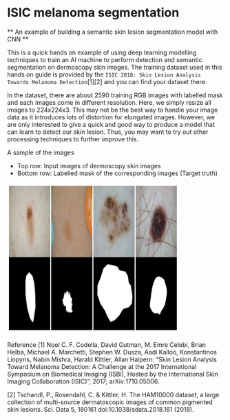 # ISIC melanoma segmentation
** An example of building a semantic skin lesion segmentation model with CNN **

This is a quick hands on example of using deep learning modelling techniques to train an AI machine to perform detection and semantic segmentation on dermoscopy skin images.
The training dataset used in this hands on guide is provided by the `ISIC 2018: Skin Lesion Analysis Towards Melanoma Detection`[1][2] and you can find your dataset there.

In the dataset, there are about 2590 training RGB images with labelled mask and each images come in different resolution.
Here, we simply resize all images to 224x224x3. This may not be the best way to handle your image data as it introduces lots of distortion for elongated images.
However, we are only interested to give a quick and good way to produce a model that can learn to detect our skin lesion.
Thus, you may want to try out other processing techniques to further improve this.

A sample of the images
* Top row: Input images of dermoscopy skin images
* Bottom row: Labelled mask of the corresponding images (Target truth)
<img src="https://github.com/DW-Hwang/ISIC-melanoma-segmentation/blob/master/screenshots/image1.png" width= "400" height="350"/> 

Reference
[1] Noel C. F. Codella, David Gutman, M. Emre Celebi, Brian Helba, Michael A. Marchetti, Stephen W. Dusza, Aadi Kalloo, Konstantinos Liopyris, Nabin Mishra, Harald Kittler, Allan Halpern: “Skin Lesion Analysis Toward Melanoma Detection: A Challenge at the 2017 International Symposium on Biomedical Imaging (ISBI), Hosted by the International Skin Imaging Collaboration (ISIC)”, 2017; arXiv:1710.05006.

[2] Tschandl, P., Rosendahl, C. & Kittler, H. The HAM10000 dataset, a large collection of multi-source dermatoscopic images of common pigmented skin lesions. Sci. Data 5, 180161 doi:10.1038/sdata.2018.161 (2018).

